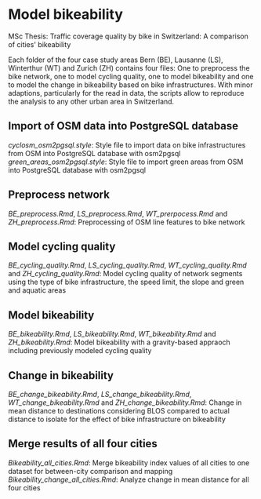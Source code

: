 # Model bikeability
MSc Thesis: Traffic coverage quality by bike in Switzerland: A comparison of cities' bikeability


Each folder of the four case study areas Bern (BE), Lausanne (LS), Winterthur (WT) and Zurich (ZH) contains four files: One to preprocess the bike network, one to model cycling quality, one to model bikeability and one to model the change in bikeability based on bike infrastructures. With minor adaptions, particularly for the read in data, the scripts allow to reproduce the analysis to any other urban area in Switzerland. 

## Import of OSM data into PostgreSQL database
*cyclosm_osm2pgsql.style*: Style file to import data on bike infrastructures from OSM into PostgreSQL database with osm2pgsql   
*green_areas_osm2pgsql.style*: Style file to import green areas from OSM into PostgreSQL database with osm2pgsql

## Preprocess network
*BE_preprocess.Rmd*, *LS_preprocess.Rmd*, *WT_prerpocess.Rmd* and *ZH_preprocess.Rmd*: Preprocessing of OSM line features to bike network

## Model cycling quality
*BE_cycling_quality.Rmd*, *LS_cycling_quality.Rmd*, *WT_cycling_quality.Rmd* and *ZH_cycling_quality.Rmd*: Model cycling quality of network segments using the type of bike infrastructure, the speed limit, the slope and green and aquatic areas

## Model bikeability
*BE_bikeability.Rmd*, *LS_bikeability.Rmd*, *WT_bikeability.Rmd* and *ZH_bikeability.Rmd*: Model bikeability with a gravity-based appraoch including previously modeled cycling quality

## Change in bikeability
*BE_change_bikeability.Rmd*, *LS_change_bikeability.Rmd*, *WT_change_bikeability.Rmd* and *ZH_change_bikeability.Rmd*: Change in mean distance to destinations considering BLOS compared to actual distance to isolate for the effect of bike infrastructure on bikeability

## Merge results of all four cities
*Bikeability_all_cities.Rmd*: Merge bikeability index values of all cities to one dataset for between-city comparison and mapping   
*Bikeability_change_all_cities.Rmd*: Analyze change in mean distance for all four cities
